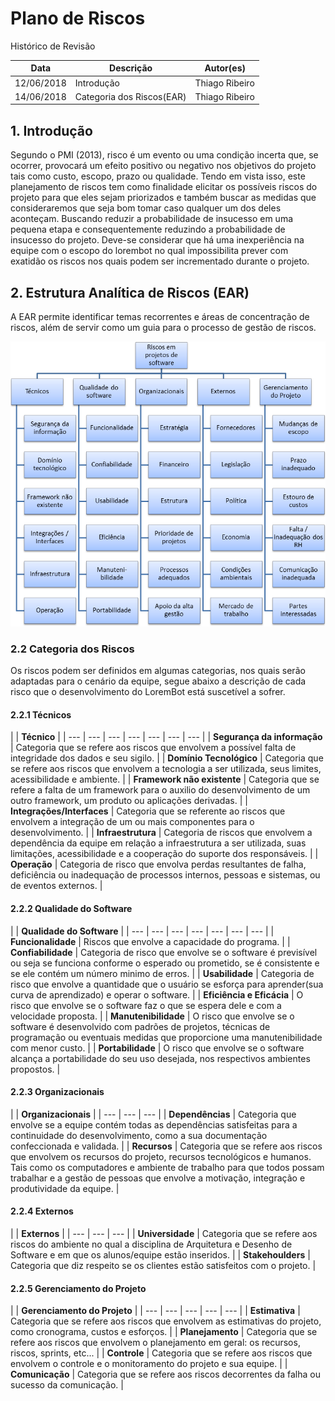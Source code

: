 # Plano de Riscos

Histórico de Revisão

| **Data** | **Descrição** | **Autor\(es\)** |
| --- | --- | --- |
| 12/06/2018 | Introdução | Thiago Ribeiro |
| 14/06/2018 | Categoria dos Riscos\(EAR\) | Thiago Ribeiro |

## 1. Introdução

Segundo o PMI \(2013\), risco é um evento ou uma condição incerta que, se ocorrer, provocará um efeito positivo ou negativo nos objetivos do projeto tais como custo, escopo, prazo ou qualidade. Tendo em vista isso, este planejamento de riscos tem como finalidade elicitar os possíveis riscos do projeto para que eles sejam priorizados e também buscar as medidas que consideraremos que seja bom tomar caso qualquer um dos deles aconteçam. Buscando reduzir a probabilidade de insucesso em uma pequena etapa e consequentemente reduzindo a probabilidade de insucesso do projeto. Deve-se considerar que há uma inexperiência na equipe com o escopo do lorembot no qual impossibilita prever com exatidão os riscos nos quais podem ser incrementado durante o projeto.

## 2. Estrutura Analítica de Riscos \(EAR\)

A EAR permite identificar temas recorrentes e áreas de concentração de riscos, além de servir como um guia para o processo de gestão de riscos.

![EAR de Projetos de software](../.gitbook/assets/ear-projetos-de-software.png)

### 2.2 Categoria dos Riscos

Os riscos podem ser definidos em algumas categorias, nos quais serão adaptadas para o cenário da equipe, segue abaixo a descrição de cada risco que o desenvolvimento do LoremBot está suscetível a sofrer.

#### 2.2.1 Técnicos

|  | **Técnico** |
| --- | --- | --- | --- | --- | --- | --- |
| **Segurança da informação** | Categoria que se refere aos riscos que envolvem a possível falta de integridade dos dados e seu sigilo.  |
| **Domínio Tecnológico** | Categoria que se refere aos riscos que envolvem a tecnologia a ser utilizada, seus limites, acessibilidade e ambiente. |
| **Framework não existente** | Categoria que se refere a falta de um framework para o auxilio do desenvolvimento de um outro framework, um produto ou aplicações derivadas. |
| **Integrações/Interfaces** | Categoria que se referente ao riscos que envolvem a integração de um ou mais componentes para o desenvolvimento. |
| **Infraestrutura** | Categoria de riscos que envolvem a dependência da equipe em relação a infraestrutura a ser utilizada, suas limitações, acessibilidade e a cooperação do suporte dos responsáveis. |
| **Operação** | Categoria de risco que envolva perdas resultantes de falha, deficiência ou inadequação de processos internos, pessoas e sistemas, ou de eventos externos. |

#### 2.2.2 Qualidade do Software

|  | **Qualidade do Software** |
| --- | --- | --- | --- | --- | --- | --- |
| **Funcionalidade** | Riscos que envolve a capacidade do programa. |
| **Confiabilidade** | Categoria de risco que envolve se o software é previsível ou seja se funciona conforme o esperado ou prometido, se é consistente e se ele contém um número minimo de erros. |
| **Usabilidade** | Categoria de risco que envolve a quantidade que o usuário se esforça para aprender\(sua curva de aprendizado\) e operar o software.  |
| **Eficiência e Eficácia** | O risco que envolve se o software faz o que se espera dele e com a  velocidade proposta. |
| **Manutenibilidade** | O risco que envolve se o software é desenvolvido com padrões de projetos, técnicas de programação ou eventuais medidas que proporcione uma manutenibilidade com menor custo. |
| **Portabilidade** | O risco que envolve se o software alcança a portabilidade do seu uso desejada, nos respectivos ambientes propostos.  |

#### 2.2.3 Organizacionais

|  | **Organizacionais** |
| --- | --- | --- |
| **Dependências** | Categoria que envolve se a equipe contém todas as dependências satisfeitas para a continuidade do desenvolvimento, como a sua documentação confeccionada e validada. |
| **Recursos** | Categoria que se refere aos riscos que envolvem os recursos do projeto, recursos tecnológicos e humanos. Tais como os computadores e ambiente de trabalho para que todos possam trabalhar e a gestão de pessoas que envolve a motivação, integração e produtividade da equipe. |

#### 2.2.4 Externos

|  | **Externos** |
| --- | --- | --- |
| **Universidade** | Categoria que se refere aos riscos do ambiente no qual a disciplina de Arquitetura e Desenho de Software e em que os alunos/equipe estão inseridos. |
| **Stakehoulders** | Categoria que diz respeito se os clientes estão satisfeitos com o projeto. |

#### 2.2.5 Gerenciamento do Projeto

|  | **Gerenciamento do Projeto** |
| --- | --- | --- | --- | --- |
| **Estimativa** | Categoria que se refere aos riscos que envolvem as estimativas do projeto, como cronograma, custos e esforços. |
| **Planejamento** | Categoria que se refere aos riscos que envolvem o planejamento em geral: os recursos, riscos, sprints, etc... |
| **Controle** | Categoria que se refere aos riscos que envolvem o controle e o monitoramento do projeto e sua equipe. |
| **Comunicação** | Categoria que se refere aos riscos decorrentes da falha ou sucesso da comunicação. |



